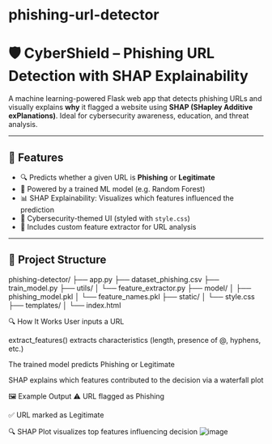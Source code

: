 # phishing-url-detector
# 🛡️ CyberShield – Phishing URL Detection with SHAP Explainability

A machine learning-powered Flask web app that detects phishing URLs and visually explains **why** it flagged a website using **SHAP (SHapley Additive exPlanations)**. Ideal for cybersecurity awareness, education, and threat analysis.

---

## 🚀 Features

- 🔍 Predicts whether a given URL is **Phishing** or **Legitimate**
- 🧠 Powered by a trained ML model (e.g. Random Forest)
- 📊 SHAP Explainability: Visualizes which features influenced the prediction
- 🎨 Cybersecurity-themed UI (styled with `style.css`)
- 🧪 Includes custom feature extractor for URL analysis

---

## 📁 Project Structure
phishing-detector/ 
├── app.py
├── dataset_phishing.csv 
├── train_model.py 
├── utils/ │ 
           └── feature_extractor.py
├── model/ │ 
           ├── phishing_model.pkl 
           │ └── feature_names.pkl 
├── static/ 
 │ └── style.css 
 ├── templates/ 
            │ └── index.html 

🔍 How It Works
User inputs a URL

extract_features() extracts characteristics (length, presence of @, hyphens, etc.)

The trained model predicts Phishing or Legitimate

SHAP explains which features contributed to the decision via a waterfall plot

🖼️ Example Output
⚠️ URL flagged as Phishing

✅ URL marked as Legitimate

🔍 SHAP Plot visualizes top features influencing decision
![image](https://github.com/user-attachments/assets/40ec003e-808e-49b8-b4a5-fa5617a47a29)
